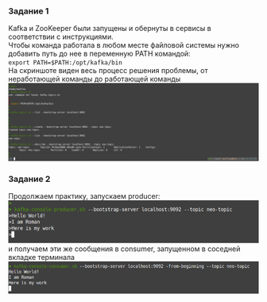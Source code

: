 ### Задание 1
Kafka и ZooKeeper были запущены и обернуты в сервисы в соответствии с инструкциями.  
Чтобы команда работала в любом месте файловой системы нужно добавить путь до нее в переменную PATH командой:  
`export PATH=$PATH:/opt/kafka/bin`   
На скриншоте виден весь процесс решения проблемы, от неработающей команды до работающей команды   
![kafka_1](https://github.com/RSafin12/neoflex-linux-rsafin-task1/blob/main/Screenshots/kafka/kafka_1.png)  

### Задание 2
Продолжаем практику, запускаем producer:  
![kafka_2](https://github.com/RSafin12/neoflex-linux-rsafin-task1/blob/main/Screenshots/kafka/kafka_2.png)  
и получаем эти же сообщения в consumer, запущенном в соседней вкладке терминала  
![kafka_3](https://github.com/RSafin12/neoflex-linux-rsafin-task1/blob/main/Screenshots/kafka/kafka_3.png)


